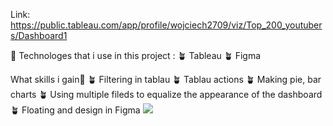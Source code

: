 Link: https://public.tableau.com/app/profile/wojciech2709/viz/Top_200_youtubers/Dashboard1

🌵 Technologes that i use in this project :
      🪴 Tableau
      🪴 Figma
    
What skills i gain🤔
     🪴 Filtering in tablau
     🪴 Tablau actions
     🪴 Making pie, bar charts
     🪴 Using multiple fileds to equalize the appearance of the dashboard
     🪴 Floating and design in Figma
![](Tableau-SQL-projects/Top_200_youtubers/Youtubers_viz.png)
